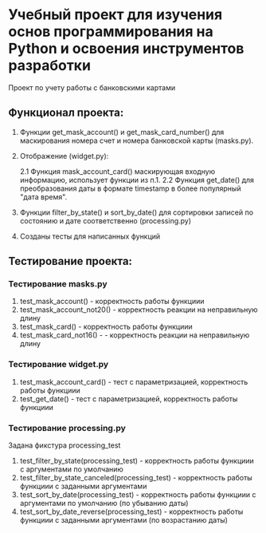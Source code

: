 # Учебный проект для изучения основ программирования на Python и освоения инструментов разработки
Проект по учету работы с банковскими картами

## Функционал проекта:
1. Функции get_mask_account() и get_mask_card_number() для маскирования номера счет и номера банковской карты (masks.py).
2. Отображение (widget.py):

   2.1 Функция mask_account_card() маскирующая входную информацию, использует функции из п.1.
   2.2 Функция get_date() для преобразования даты в формате timestamp в более популярный "дата время".
3. Функции filter_by_state() и sort_by_date() для сортировки записей по состоянию и дате соответственно (processing.py)
4. Созданы тесты для написанных функций

## Тестирование проекта:
### Тестирование masks.py
1. test_mask_account() - корректность работы функциии
2. test_mask_account_not20() - корректность реакции на неправильную длину
3. test_mask_card() - корректность работы функциии
4. test_mask_card_not16() - - корректность реакции на неправильную длину

### Тестирование widget.py
1. test_mask_account_card() - тест с параметризацией, корректность работы функциии
2. test_get_date() - тест с параметризацией, корректность работы функциии

### Тестирование processing.py
Задана фикстура processing_test
1. test_filter_by_state(processing_test) - корректность работы функциии с аргументами по умолчанию
2. test_filter_by_state_canceled(processing_test) - корректность работы функциии с заданными аргументами
3. test_sort_by_date(processing_test) - корректность работы функциии с аргументами по умолчанию (по убыванию даты)
4. test_sort_by_date_reverse(processing_test) - корректность работы функциии с заданными аргументами (по возрастанию даты)
